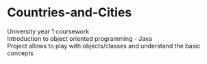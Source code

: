# Countries-and-Cities
University year 1 coursework<br>
Introduction to object oriented programming - Java<br>
Project allows to play with objects/classes and understand the basic concepts
